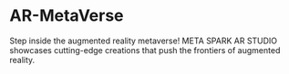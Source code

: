 # AR-MetaVerse
Step inside the augmented reality metaverse! META SPARK AR STUDIO showcases cutting-edge creations that push the frontiers of augmented reality.
